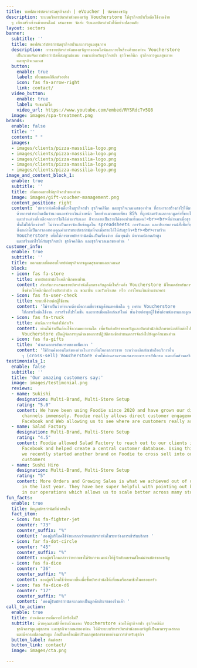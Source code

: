 ```yaml
---
title: ซอฟต์แวร์บัตรกำนัลธุรกิจสปา | eVoucher | บัตรของขวัญ
description: ระบบบริหารบัตรกำนัลของขวัญ Voucherstore ให้ธุรกิจสปาเริ่มต้นใช้งานง่าย
  ๆ เพียงสร้างร้านค้าออนไลน์ เสนอขาย จัดส่ง รับแลกบัตรกำนัลได้อย่างปลอดภัย
layout: sectors
banner:
  subtitle: ''
  title: ซอฟต์แวร์บัตรกำนัลธุรกิจสปาและการดูแลสุขภาพ
  description: การขายบัตรกำนัลของขวัญทางออนไลน์และภายในร้านค้าของท่าน Voucherstore
    เป็นระบบจัดการบัตรกำนัลที่สมบูรณ์แบบ เหมาะสำหรับธุรกิจสปา ธุรกิจคลินิก ธุรกิจการดูแลสุขภาพ
    และธุรกิจเวลเนส
  button:
    enable: true
    label: เยี่ยมชมคลินิกตัวอย่าง
    icon: fas fa-arrow-right
    link: contact/
  video_button:
    enable: true
    label: รับชมวิดีโอ
    video_url: https://www.youtube.com/embed/RYSRdcTv5Q8
  image: images/spa-treatment.png
brands:
  enable: false
  title: ''
  content: " "
  images:
  - images/clients/pizza-massilia-logo.png
  - images/clients/pizza-massilia-logo.png
  - images/clients/pizza-massilia-logo.png
  - images/clients/pizza-massilia-logo.png
  - images/clients/pizza-massilia-logo.png
image_and_content_block_1:
  enable: true
  subtitle: ''
  title: เพิ่มยอดขายให้ธุรกิจสปาของท่าน
  image: images/gift-voucher-management.png
  content_position: right
  content: 'บัตรกำนัลคือสิ่งเดียวในธุรกิจสปา ธุรกิจคลินิก และธุรกิจเวลเนสของท่าน ที่สามารถสร้างกำไรได้มากที่สุดในเวลานี้
    ด้วยการชำระเงินเต็มจำนวนและชำระเงินล่วงหน้า โดยส่วนมากพบเพียง 85% ที่ถูกนำมารับแลกจากมูลค่าที่ขายไปทั้งหมด
    และส่วนต่างที่เหลือจากการไม่ได้นำมารับแลก ก็จะกลายเป็นรายได้ของท่านทั้งหมด!<br><br>ที่ผ่านมาเมื่อธุรกิจต้องการขายบัตรกำนัล
    นั้นไม่ใช่เรื่องง่าย! ไม่ว่าจะเป็นการจัดเก็บข้อมูลใน spreadsheets การรับแลก และประสบการณ์สั่งซื้อที่ยุ่งยากสําหรับลูกค้าของท่าน
    สิ่งเหล่านี้เป็นการลดทอนคุณค่าการขายบัตรกำนัลที่จะเพิ่มรายได้ให้กับธุรกิจ<br><br>เราสร้าง
    Voucherstore เพื่อให้การขายบัตรกํานัลนั้นเป็นเรื่องง่าย ต้นทุนต่ำ มีความปลอดภัยสูง
    และสร้างกําไรให้กับธุรกิจสปา ธุรกิจคลินิก และธุรกิจเวลเนสของท่าน '
customer_info:
  enable: true
  subtitle: ''
  title: ออกแบบเพื่อตอบโจทย์ต่อธุรกิจการดูแลสุขภาพและเวลเนส
  block:
  - icon: fas fa-store
    title: ขายบัตรกำนัลในคลิกนิกของท่าน
    content: สำหรับการเสนอขายบัตรกำนัลโดยตรงกับลูกค้าในร้านค้า Voucherstore มีโหมดสำหรับการขายหน้าร้าน
      ซึ่งช่วยให้คลิกนิกสร้างบัตรกำนัล ณ ขณะนั้น และรับเงินสด หรือ การโอนเงินผ่านธนาคาร
  - icon: fas fa-user-check
    title: ระบบที่ง่ายต่อผู้ใช้งาน
    content: 'ไม่จำเป็นว่าท่านจะต้องมีความเชี่ยวชาญด้านเทคนิคใด ๆ เพราะ Voucherstore
      ให้การเริ่มต้นใช้งาน การสร้างโปรโมชั่น และการเพิ่มผลิตภัณฑ์ใหม่ นั้นง่ายต่อทุกผู้ใช้ทั้งต่อพนักงานและลูกค้าของท่าน '
  - icon: fas fa-truck
    title: ดำเนินการจัดส่งให้สำเร็จ
    content: ท่านไม่จำเป็นต้องใช้ความพยายามใด เพื่อจัดส่งบัตรของขวัญและบัตรกำนัลอิเล็กทรอนิกส์อีกต่อไป
      Voucherstore เป็นผู้จัดการทุกด้านของการปฏิบัติตามข้อกำหนดการจัดส่งไปยังลูกค้าแทนท่าน
  - icon: fas fa-gifts
    title: 'นำเสนอการอัพเกรดของแพ็คเกจ '
    content: 'ใช้ร้านค้าออนไลน์ของท่านในการเพิ่มโอกาสการขาย ระหว่างผลิตภัณฑ์หรือบริการอื่น
      ๆ (cross-sell) Voucherstore ช่วยให้ท่านสามารถแสดงรายการการอัปเกรด และเพิ่มส่วนเสริมในรถเข็นได้อย่างดี '
testimonials_1:
  enable: false
  subtitle: ''
  title: 'Our amazing customers say:'
  image: images/testimonial.png
  reviews:
  - name: Sukishi
    designation: Multi-Brand, Multi-Store Setup
    rating: "5.0"
    content: We have been using Foodie since 2020 and have grown our direct delivery
      channels immensely. Foodie really allows direct customer engagement across LINE,
      Facebook and Web allowing us to see where are customers really are.
  - name: Salad Factory
    designation: Multi-Brand, Multi-Store Setup
    rating: "4.5"
    content: Foodie allowed Salad Factory to reach out to our clients in LINE and
      Facebook and helped create a central customer database. Using this advantage,
      we recently started another brand on Foodie to cross sell into our existing
      customers
  - name: Sushi Hiro
    designation: Multi-Brand, Multi-Store Setup
    rating: "5"
    content: More Orders and Growing Sales is what we achieved out of using Foodie
      in the last year. They have bee super helpful with pointing out bottlenecks
      in our operations which allows us to scale better across many stores.
fun_facts:
  enable: true
  title: ข้อมูลบัตรกำนัลที่น่าสนใจ
  fact_item:
  - icon: fas fa-fighter-jet
    counter: "73"
    counter_suffix: "%"
    content: 'ของผู้บริโภคใช้จ่ายมากกว่ายอดบัตรกำนัลในระหว่างการเข้ารับบริการ '
  - icon: far fa-dot-circle
    counter: "45"
    counter_suffix: "%"
    content: ของผู้บริโภคกล่าวว่าพวกเขาได้รับการแนะนำให้รู้จักกับแบรนด์ใหม่ผ่านบัตรของขวัญ
  - icon: fas fa-dice
    counter: "36"
    counter_suffix: "%"
    content: ของผู้บริโภคใช้จ่ายมากขึ้นเมื่อซื้อบัตรกำนัลให้เพื่อนหรือสมาชิกในครอบครัว
  - icon: fas fa-dice-d6
    counter: "17"
    counter_suffix: "%"
    content: 'ของผู้รับบัตรกำนัลจะกลายเป็นลูกค้าประจำของร้านค้า '
call_to_action:
  enable: true
  title: ท่านต้องการเพิ่มรายได้หรือไม่?
  subtitle: ด้วยคุณสมบัติที่ครบถ้วนของ Voucherstore ช่วยให้ธุรกิจสปา ธุรกิจคลินิก
    ธุรกิจการดูแลสุขภาพ และธุรกิจเวลเนสของท่าน ให้มีระบบบริหารบัตรกำนัลของขวัญที่เป็นมาตรฐานสากล
    และมีความปลอดภัยสูง ถือเป็นเครื่องมือปรับกลยุทธ์การขายอย่างถาวรสำหรับธุรกิจ
  button_label: ติดต่อเรา
  button_link: contact/
  image: images/cta.png

---
```

